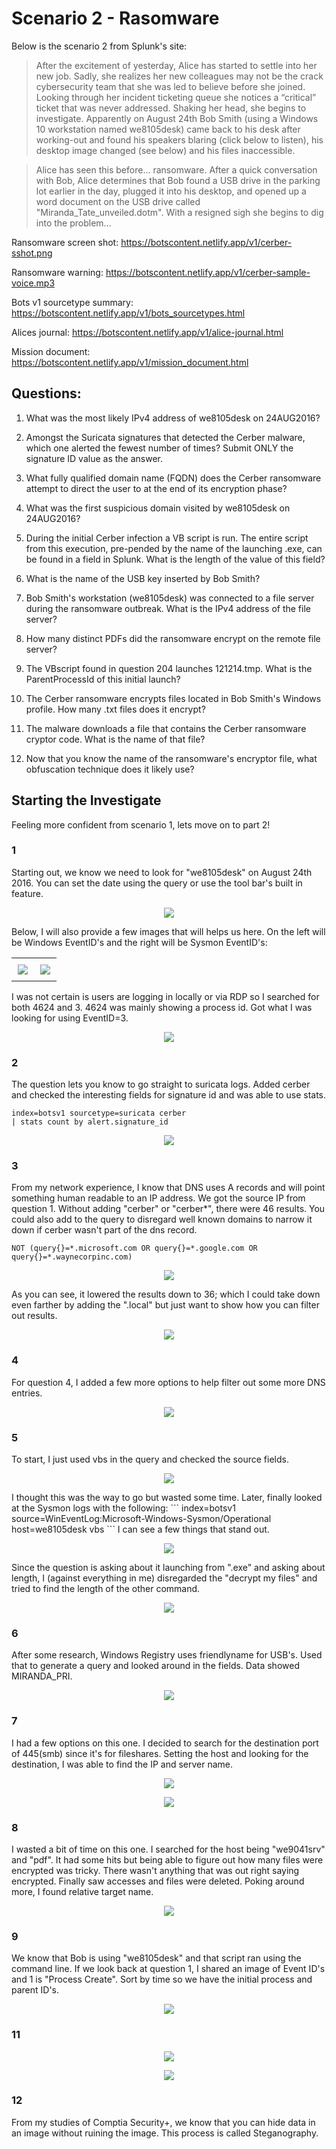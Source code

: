 # Scenario 2 - Rasomware



Below is the scenario 2 from Splunk's site:

>After the excitement of yesterday, Alice has started to settle into her new job. Sadly, she realizes her new colleagues may not be the crack cybersecurity team that she was led to believe before she joined. Looking through her incident ticketing queue she notices a “critical” ticket that was never addressed. Shaking her head, she begins to investigate. Apparently on August 24th Bob Smith (using a Windows 10 workstation named we8105desk) came back to his desk after working-out and found his speakers blaring (click below to listen), his desktop image changed (see below) and his files inaccessible.

>Alice has seen this before... ransomware. After a quick conversation with Bob, Alice determines that Bob found a USB drive in the parking lot earlier in the day, plugged it into his desktop, and opened up a word document on the USB drive called "Miranda_Tate_unveiled.dotm". With a resigned sigh she begins to dig into the problem...

Ransomware screen shot: https://botscontent.netlify.app/v1/cerber-sshot.png

Ransomware warning: https://botscontent.netlify.app/v1/cerber-sample-voice.mp3

Bots v1 sourcetype summary: https://botscontent.netlify.app/v1/bots_sourcetypes.html

Alices journal: https://botscontent.netlify.app/v1/alice-journal.html

Mission document: https://botscontent.netlify.app/v1/mission_document.html



## Questions:
1. What was the most likely IPv4 address of we8105desk on 24AUG2016?

2. Amongst the Suricata signatures that detected the Cerber malware, which one alerted the fewest number of times? Submit ONLY the signature ID value as the answer.

3. What fully qualified domain name (FQDN) does the Cerber ransomware attempt to direct the user to at the end of its encryption phase?

4. What was the first suspicious domain visited by we8105desk on 24AUG2016?

5. During the initial Cerber infection a VB script is run. The entire script from this execution, pre-pended by the name of the launching .exe, can be found in a field in Splunk. What is the length of the value of this field?

6. What is the name of the USB key inserted by Bob Smith?

7. Bob Smith's workstation (we8105desk) was connected to a file server during the ransomware outbreak. What is the IPv4 address of the file server?

8. How many distinct PDFs did the ransomware encrypt on the remote file server?

9. The VBscript found in question 204 launches 121214.tmp. What is the ParentProcessId of this initial launch?

10. The Cerber ransomware encrypts files located in Bob Smith's Windows profile. How many .txt files does it encrypt?

11. The malware downloads a file that contains the Cerber ransomware cryptor code. What is the name of that file?

12. Now that you know the name of the ransomware's encryptor file, what obfuscation technique does it likely use?



## Starting the Investigate

Feeling more confident from scenario 1, lets move on to part 2!

### 1
Starting out, we know we need to look for "we8105desk" on August 24th 2016. You can set the date using the query or use the tool bar's built in feature.
<p align="center">
    <img src="/Scenarios/Screenshots/s2_date.png">
</p>
Below, I will also provide a few images that will helps us here. On the left will be Windows EventID's and the right will be Sysmon EventID's:
<div id="event ids" align="center">
    <table>
	    <tr>
    	    <td style="padding:10px">
        	    <img src="/Scenarios/Screenshots/s2_winevents.png">
      	    </td>
            <td style="padding:10px">
            	<img src="/Scenarios/Screenshots/s2_sysmonids.png">
            </td>
        </tr>
    </table>
</div>
I was not certain is users are logging in locally or via RDP so I searched for both 4624 and 3. 4624 was mainly showing a process id. Got what I was looking for using EventID=3.
<p align="center">
    <img src="/Scenarios/Screenshots/s2_sourceip.png">
</p>



### 2
The question lets you know to go straight to suricata logs. Added cerber and checked the interesting fields for signature id and was able to use stats.
```
index=botsv1 sourcetype=suricata cerber
| stats count by alert.signature_id
```
<p align="center">
    <img src="/Scenarios/Screenshots/s2_lowsigid.png">
</p>



### 3
From my network experience, I know that DNS uses A records and will point something human readable to an IP address. We got the source IP from question 1. Without adding "cerber" or "cerber*", there were 46 results. You could also add to the query to disregard well known domains to narrow it down if cerber wasn't part of the dns record.
```
NOT (query{}=*.microsoft.com OR query{}=*.google.com OR query{}=*.waynecorpinc.com)
```
<p align="center">
    <img src="/Scenarios/Screenshots/s2_fqdn.png">
</p>
As you can see, it lowered the results down to 36; which I could take down even farther by adding the ".local" but just want to show how you can filter out results.
<p align="center">
    <img src="/Scenarios/Screenshots/s2_fqdn2.png">
</p>



### 4
For question 4, I added a few more options to help filter out some more DNS entries. 
<p align="center">
    <img src="/Scenarios/Screenshots/s2_sus.png">
</p>



### 5
To start, I just used vbs in the query and checked the source fields.
<p align="center">
    <img src="/Scenarios/Screenshots/s2_vbs1.png">
</p>
I thought this was the way to go but wasted some time. Later, finally looked at the Sysmon logs with the following:
```
index=botsv1 source=WinEventLog:Microsoft-Windows-Sysmon/Operational host=we8105desk vbs
```
I can see a few things that stand out.
<p align="center">
    <img src="/Scenarios/Screenshots/s2_vbscl.png">
</p>
Since the question is asking about it launching from ".exe" and asking about length, I (against everything in me) disregarded the "decrypt my files" and tried to find the length of the other command.
<p align="center">
    <img src="/Scenarios/Screenshots/s2_vbslen.png">
</p>



### 6
After some research, Windows Registry uses friendlyname for USB's. Used that to generate a query and looked around in the fields. Data showed MIRANDA_PRI.
<p align="center">
    <img src="/Scenarios/Screenshots/s2_usb.png">
</p>



### 7
I had a few options on this one. I decided to search for the destination port of 445(smb) since it's for fileshares. Setting the host and looking for the destination, I was able to find the IP and server name.
<p align="center">
    <img src="/Scenarios/Screenshots/s2_smbip.png">
</p>
<p align="center">
    <img src="/Scenarios/Screenshots/s2_smbsvr.png">
</p>



### 8
I wasted a bit of time on this one. I searched for the host being "we9041srv" and "pdf". It had some hits but being able to figure out how many files were encrypted was tricky. There wasn't anything that was out right saying encrypted. Finally saw accesses and files were deleted. Poking around more, I found relative target name.
<p align="center">
    <img src="/Scenarios/Screenshots/s2_pdfs.png">
</p>



### 9
We know that Bob is using "we8105desk" and that script ran using the command line. If we look back at question 1, I shared an image of Event ID's and 1 is "Process Create". Sort by time so we have the initial process and parent ID's.
<p align="center">
    <img src="/Scenarios/Screenshots/s2_pid.png">
</p>



### 11

<p align="center">
    <img src="/Scenarios/Screenshots/s2_msg.png">
</p>
<p align="center">
    <img src="/Scenarios/Screenshots/s2_mhtr.png">
</p>



### 12
From my studies of Comptia Security+, we know that you can hide data in an image without ruining the image. This process is called Steganography.